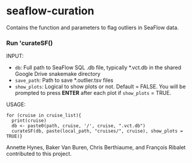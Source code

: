 # seaflow-curation

Contains the function and parameters to flag outliers in SeaFlow data.

### Run 'curateSF()

INPUT:
- `db`: Full path to SeaFlow SQL .db file, typically *.vct.db in the shared Google Drive snakemake directory
- `save_path`: Path to save *.outlier.tsv files 
- `show_plots`: Logical to show plots or not.  Default = FALSE. You will be prompted to press **ENTER** after each plot if `show_plots` = TRUE.

USAGE:
```
for (cruise in cruise_list){
  print(cruise)
  db <- paste0(path, cruise, '/', cruise, ".vct.db")
  curateSF(db, paste(local_path, "cruises/", cruise), show_plots = TRUE)}
```

Annette Hynes, Baker Van Buren, Chris Berthiaume, and François Ribalet contributed to this project.
